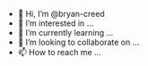 - 👋 Hi, I’m @bryan-creed
- 👀 I’m interested in ...
- 🌱 I’m currently learning ...
- 💞️ I’m looking to collaborate on ...
- 📫 How to reach me ...

<!---
bryan-creed/bryan-creed is a ✨ special ✨ repository because its `README.md` (this file) appears on your GitHub profile.
You can click the Preview link to take a look at your changes.
--->

